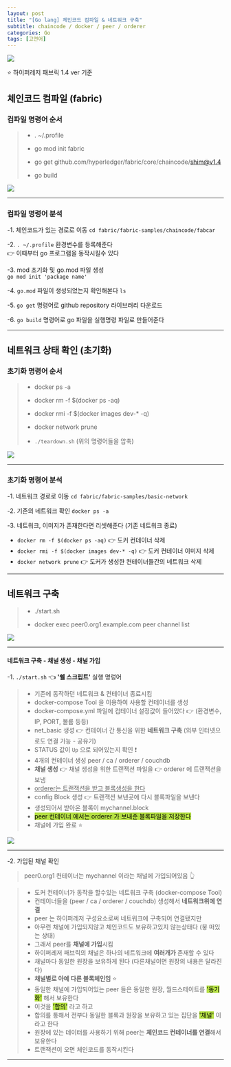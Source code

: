 ```yaml
---
layout: post
title: "[Go lang] 체인코드 컴파일 & 네트워크 구축"
subtitle: chaincode / docker / peer / orderer
categories: Go
tags: [고언어]
---
```


![](https://velog.velcdn.com/images/-__-/post/cb9b7ed5-abe9-467b-af37-16473dfb03cd/image.png)

⭐ 하이퍼레저 패브릭 1.4 ver 기준

## 체인코드 컴파일 (fabric)

### 컴파일 명령어 순서

> - . ~/.profile<br>
>
> - go mod init fabric<br>
>
> - go get github.com/hyperledger/fabric/core/chaincode/shim@v1.4<br>
>
> - go build

![](https://velog.velcdn.com/images/-__-/post/bef9005e-91cb-4bef-950c-a107f8dea301/image.png)

---

### 컴파일 명령어 분석

-1. 체인코드가 있는 경로로 이동
`cd fabric/fabric-samples/chaincode/fabcar`

-2. `. ~/.profile` 환경변수를 등록해준다<br>
👉 이때부터 go 프로그램을 동작시킬수 있다

-3. mod 초기화 및 go.mod 파일 생성<br>
`go mod init 'package name'`

-4. `go.mod` 파일이 생성되었는지 확인해본다 `ls`

-5. `go get` 명령어로 github repository 라이브러리 다운로드

-6. `go build` 명령어로 go 파일을 실행명령 파일로 만들어준다

---

## 네트워크 상태 확인 (초기화)

### 초기화 명령어 순서

> - docker ps -a<br>
>
> - docker rm -f $(docker ps -aq)<br>
>
> - docker rmi -f $(docker images dev-\* -q)<br>
>
> - docker network prune<br>
>
> - `./teardown.sh` (위의 명령어들을 압축)

![](https://velog.velcdn.com/images/-__-/post/a6c67ed6-e637-428b-9795-ba00063d0e12/image.png)

---

### 초기화 명령어 분석

-1. 네트워크 경로로 이동
`cd fabric/fabric-samples/basic-network`

-2. 기존의 네트워크 확인 `docker ps -a`

-3. 네트워크, 이미지가 존재한다면 리셋해준다 (기존 네트워크 종료)

- `docker rm -f $(docker ps -aq)` 👉 도커 컨테이너 삭제<br>
- `docker rmi -f $(docker images dev-* -q)` 👉 도커 컨테이너 이미지 삭제<br>
- `docker network prune` 👉 도커가 생성한 컨테이너들간의 네트워크 삭제

---

## 네트워크 구축

> - ./start.sh<br>
>
> - docker exec peer0.org1.example.com peer channel list

![](https://velog.velcdn.com/images/-__-/post/8ee607a5-079c-4096-bcc9-77f534981306/image.png)

---

#### 네트워크 구축 - 채널 생성 - 채널 가입

-1. `./start.sh` 👈 **'쉘 스크립트'** 실행 명렁어

> - 기존에 동작하던 네트워크 & 컨테이너 종료시킴<br>
> - docker-compose Tool 을 이용하여 사용할 컨테이너를 생성<br>
> - docker-compose.yml 파일에 컴테이너 설정값이 들어있다 👉 (환경변수, IP, PORT, 볼륨 등등)<br>
> - net_basic 생성 👉 컨테이너 간 통신을 위한 **네트워크 구축** (외부 인터넷으로도 연결 가능 - 공유기)<br>
> - STATUS 값이 `Up` 으로 되어있는지 확인 ❗<br>
> - 4개의 컨테이너 생성 peer / ca / orderer / couchdb<br>
> - **채널 생성** 👉 채널 생성을 위한 트랜잭션 파일을 👉 orderer 에 트랜잭션을 보냄<br>
> - <u>orderer는 트랜잭션을 받고 블록생성을 한다</u><br>
> - config Block 생성 👉 트랜잭션 보낸곳에 다시 블록파일을 보낸다<br>
> - 생성되어서 받아온 블록이 mychannel.block<br>
> - <span style="background-color:#B5E045; color:#000;">peer 컨테이너 에서는 orderer 가 보내준 블록파일을 저장한다</span><br>
> - 채널에 가입 완료 ⭐<br>

![](https://velog.velcdn.com/images/-__-/post/7cc5719a-1c7e-448a-b846-d2198db1b48e/image.png)

<hr>

-2. 가입된 채널 확인

> peer0.org1 컨테이너는 mychannel 이라는 채널에 가입되어있음 👆

> - 도커 컨테이너가 동작을 할수있는 네트워크 구축 (docker-compose Tool)<br>
> - 컨테이너들을 (peer / ca / orderer / couchdb) 생성해서 **네트워크위에 연결**<br>
> - peer 는 하이퍼레저 구성요소로써 네트워크에 구축되어 연결됐지만<br>
> - 아무런 채널에 가입되지않고 체인코드도 보유하고있지 않는상태다 (붕 떠있는 상태)<br>
> - 그래서 peer를 **채널에 가입**시킴<br>
> - 하이퍼레저 패브릭의 채널은 하나의 네트워크에 **여러개가** 존재할 수 있다<br>
> - 채널마다 동일한 원장을 보유하게 된다 (다른채널이면 원장의 내용은 달라진다)<br>
> - **채널별로 아예 다른 블록체인임** ⭐<br>
> - 동일한 채널에 가입되어있는 peer 들은 동일한 원장, 월드스테이트를 <span style="background-color:#B5E045; color:#000;">'동기화'</span> 해서 보유한다<br>
> - 이것을 <span style="background-color:#B5E045; color:#000;">'합의'</span> 라고 하고<br>
> - 합의를 통해서 전부다 동일한 블록과 원장을 보유하고 있는 집단을 <span style="background-color:#B5E045; color:#000;">'채널'</span> 이라고 한다<br>
> - 원장에 있는 데이터를 사용하기 위해 peer는 **체인코드 컨테이너를 연결**해서 보유한다<br>
> - 트랜잭션이 오면 체인코드를 동작시킨다

---

